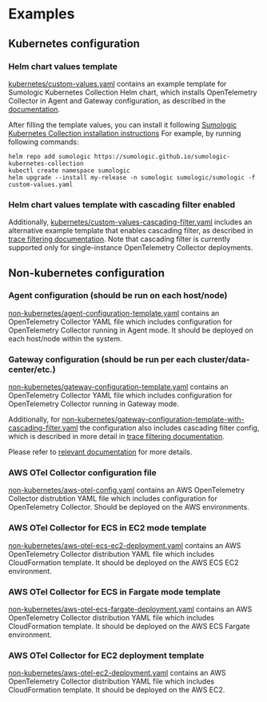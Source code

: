 # Examples
## Kubernetes configuration

### Helm chart values template
[kubernetes/custom-values.yaml](./kubernetes/custom-values.yaml) contains 
an example template for Sumologic Kubernetes Collection Helm chart, which
installs OpenTelemetry Collector in Agent and Gateway configuration, as described
in the [documentation](https://help.sumologic.com/Traces/Getting_Started_with_Transaction_Tracing/Set_up_traces_collection_for_Kubernetes_environments).

After filling the template values, you can install it following
[Sumologic Kubernetes Collection installation instructions](https://github.com/SumoLogic/sumologic-kubernetes-collection/blob/release-v2.0/deploy/docs/Installation_with_Helm.md)
For example, by running following commands:
```shell
helm repo add sumologic https://sumologic.github.io/sumologic-kubernetes-collection
kubectl create namespace sumologic
helm upgrade --install my-release -n sumologic sumologic/sumologic -f custom-values.yaml 
```

### Helm chart values template with cascading filter enabled

Additionally, [kubernetes/custom-values-cascading-filter.yaml](./kubernetes/custom-values-cascading-filter.yaml) 
includes an alternative example template that enables cascading filter,
as described in [trace filtering documentation](https://help.sumologic.com/Traces/Getting_Started_with_Transaction_Tracing/What_if_I_don't_want_to_send_all_the_tracing_data_to_Sumo_Logic%3F).
Note that cascading filter is currently supported only for single-instance
OpenTelemetry Collector deployments.

## Non-kubernetes configuration

### Agent configuration (should be run on each host/node)
[non-kubernetes/agent-configuration-template.yaml](non-kubernetes/agent-configuration-template.yaml) contains
an OpenTelemetry Collector YAML file which includes configuration
for OpenTelemetry Collector running in Agent mode. It should be 
deployed on each host/node within the system.

### Gateway configuration (should be run per each cluster/data-center/etc.)
[non-kubernetes/gateway-configuration-template.yaml](non-kubernetes/gateway-configuration-template.yaml) contains
an OpenTelemetry Collector YAML file which includes configuration
for OpenTelemetry Collector running in Gateway mode. 

Additionally, for [non-kubernetes/gateway-configuration-template-with-cascading-filter.yaml](non-kubernetes/gateway-configuration-template-with-cascading-filter.yaml)
the configuration also includes cascading filter config,
which is described in more detail in [trace filtering documentation](https://help.sumologic.com/Traces/Getting_Started_with_Transaction_Tracing/What_if_I_don't_want_to_send_all_the_tracing_data_to_Sumo_Logic%3F).

Please refer to [relevant documentation](https://help.sumologic.com/Traces/Getting_Started_with_Transaction_Tracing/Set_up_traces_collection_for_other_environments)
for more details.

### AWS OTel Collector configuration file
[non-kubernetes/aws-otel-config.yaml](non-kubernetes/aws-otel-config.yaml) contains
an AWS OpenTelemetry Collector distrubtion YAML file which includes configuration
for OpenTelemetry Collector. Should be deployed on the AWS environments.

### AWS OTel Collector for ECS in EC2 mode template
[non-kubernetes/aws-otel-ecs-ec2-deployment.yaml](non-kubernetes/aws-otel-ecs-ec2-deployment.yaml) contains
an AWS OpenTelemetry Collector distribution YAML file which includes  
CloudFormation template. It should be deployed on the AWS ECS EC2  
environment.

### AWS OTel Collector for ECS in Fargate mode template
[non-kubernetes/aws-otel-ecs-fargate-deployment.yaml](non-kubernetes/aws-otel-ecs-fargate-deployment.yaml) contains
an AWS OpenTelemetry Collector distribution YAML file which includes  
CloudFormation template. It should be deployed on the AWS ECS Fargate  
environment.

### AWS OTel Collector for EC2 deployment template
[non-kubernetes/aws-otel-ec2-deployment.yaml](non-kubernetes/aws-otel-ec2-deployment.yaml) contains
an AWS OpenTelemetry Collector distribution YAML file which includes  
CloudFormation template. It should be deployed on the AWS EC2.

